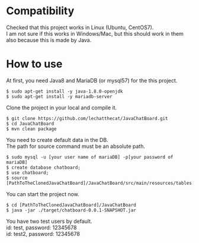 # Compatibility
Checked that this project works in Linux (Ubuntu, CentOS7).  
I am not sure if this works in Windows/Mac, but this should work in them also because this is made by Java.

# How to use
At first, you need Java8 and MariaDB (or mysql57) for the this project.
```
$ sudo apt-get install -y java-1.8.0-openjdk
$ sudo apt-get install -y mariadb-server
```
Clone the project in your local and compile it.
```
$ git clone https://github.com/lechatthecat/JavaChatBoard.git
$ cd JavaChatBoard
$ mvn clean package 
```
You need to create default data in the DB.  
The path for source command must be an absolute path.
```
$ sudo mysql -u [your user name of mariaDB] -p[your password of mariaDB]
$ create database chatboard;
$ use chatboard;
$ source [PathToTheClonedJavaChatBoard]/JavaChatBoard/src/main/resources/tables.sql
```
You can start the project now.
```
$ cd [PathToTheClonedJavaChatBoard]/JavaChatBoard
$ java -jar ./target/chatboard-0.0.1-SNAPSHOT.jar
```
You have two test users by default.  
id: test, password: 12345678  
id: test2, password: 12345678  
